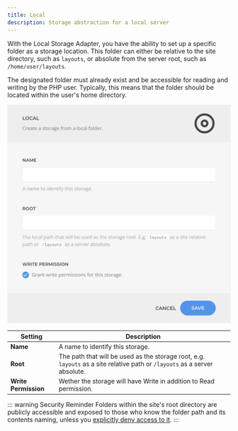```yaml
---
title: Local
description: Storage abstraction for a local server
---
```


<!--@include: ./_partials/intro-->

With the Local Storage Adapter, you have the ability to set up a specific folder as a storage location. This folder can either be relative to the site directory, such as `layouts`, or absolute from the server root, such as `/home/user/layouts`.

The designated folder must already exist and be accessible for reading and writing by the PHP user. Typically, this means that the folder should be located within the user's home directory.

![Local Storage Adapter](./assets/local.webp)

| Setting | Description |
| ------- | ----------- |
| **Name** | A name to identify this storage. |
| **Root** | The path that will be used as the storage root, e.g. `layouts` as a site relative path or `/layouts` as a server absolute. |
| **Write Permission** | Wether the storage will have Write in addition to Read permission. |

::: warning Security Reminder
Folders within the site's root directory are publicly accessible and exposed to those who know the folder path and its contents naming, unless you [explicitly deny access to it](https://stackoverflow.com/questions/9507645/htaccess-deny-from-all).
:::
